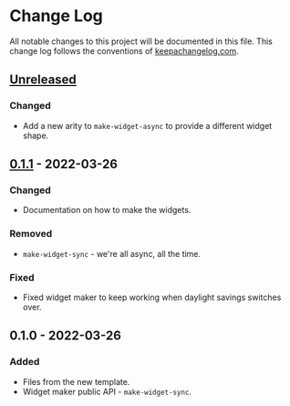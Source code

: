 # Change Log
All notable changes to this project will be documented in this file. This change log follows the conventions of [keepachangelog.com](http://keepachangelog.com/).

## [Unreleased]
### Changed
- Add a new arity to `make-widget-async` to provide a different widget shape.

## [0.1.1] - 2022-03-26
### Changed
- Documentation on how to make the widgets.

### Removed
- `make-widget-sync` - we're all async, all the time.

### Fixed
- Fixed widget maker to keep working when daylight savings switches over.

## 0.1.0 - 2022-03-26
### Added
- Files from the new template.
- Widget maker public API - `make-widget-sync`.

[Unreleased]: https://github.com/your-name/qualified-assessment/compare/0.1.1...HEAD
[0.1.1]: https://github.com/your-name/qualified-assessment/compare/0.1.0...0.1.1
